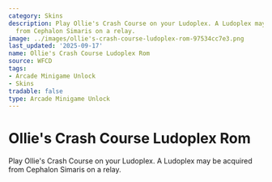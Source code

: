 ```yaml
---
category: Skins
description: Play Ollie's Crash Course on your Ludoplex. A Ludoplex may be acquired
  from Cephalon Simaris on a relay.
image: ../images/ollie's-crash-course-ludoplex-rom-97534cc7e3.png
last_updated: '2025-09-17'
name: Ollie's Crash Course Ludoplex Rom
source: WFCD
tags:
- Arcade Minigame Unlock
- Skins
tradable: false
type: Arcade Minigame Unlock
---
```


# Ollie's Crash Course Ludoplex Rom

Play Ollie's Crash Course on your Ludoplex. A Ludoplex may be acquired from Cephalon Simaris on a relay.

